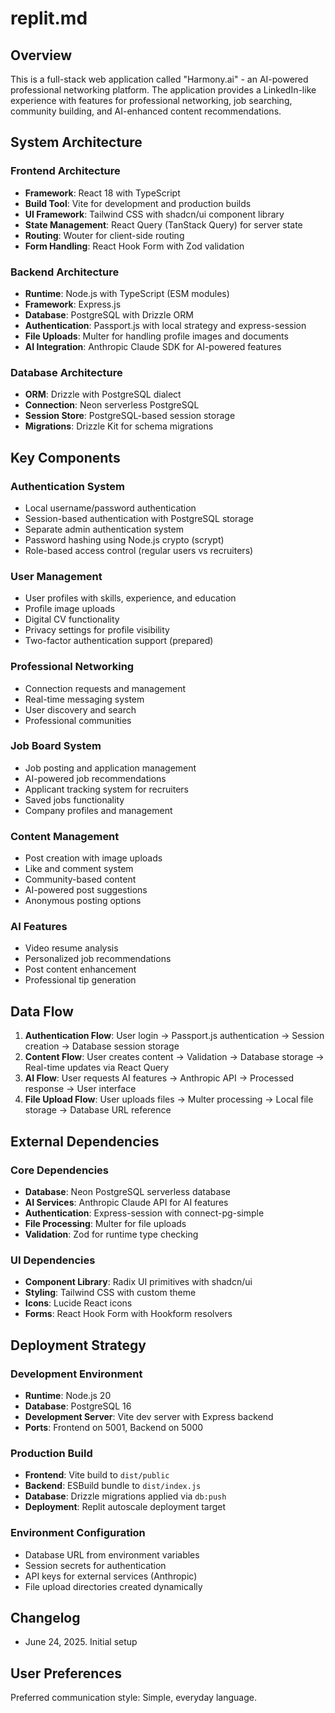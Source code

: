 # replit.md

## Overview

This is a full-stack web application called "Harmony.ai" - an AI-powered professional networking platform. The application provides a LinkedIn-like experience with features for professional networking, job searching, community building, and AI-enhanced content recommendations.

## System Architecture

### Frontend Architecture
- **Framework**: React 18 with TypeScript
- **Build Tool**: Vite for development and production builds
- **UI Framework**: Tailwind CSS with shadcn/ui component library
- **State Management**: React Query (TanStack Query) for server state
- **Routing**: Wouter for client-side routing
- **Form Handling**: React Hook Form with Zod validation

### Backend Architecture
- **Runtime**: Node.js with TypeScript (ESM modules)
- **Framework**: Express.js
- **Database**: PostgreSQL with Drizzle ORM
- **Authentication**: Passport.js with local strategy and express-session
- **File Uploads**: Multer for handling profile images and documents
- **AI Integration**: Anthropic Claude SDK for AI-powered features

### Database Architecture
- **ORM**: Drizzle with PostgreSQL dialect
- **Connection**: Neon serverless PostgreSQL
- **Session Store**: PostgreSQL-based session storage
- **Migrations**: Drizzle Kit for schema migrations

## Key Components

### Authentication System
- Local username/password authentication
- Session-based authentication with PostgreSQL storage
- Separate admin authentication system
- Password hashing using Node.js crypto (scrypt)
- Role-based access control (regular users vs recruiters)

### User Management
- User profiles with skills, experience, and education
- Profile image uploads
- Digital CV functionality
- Privacy settings for profile visibility
- Two-factor authentication support (prepared)

### Professional Networking
- Connection requests and management
- Real-time messaging system
- User discovery and search
- Professional communities

### Job Board System
- Job posting and application management
- AI-powered job recommendations
- Applicant tracking system for recruiters
- Saved jobs functionality
- Company profiles and management

### Content Management
- Post creation with image uploads
- Like and comment system
- Community-based content
- AI-powered post suggestions
- Anonymous posting options

### AI Features
- Video resume analysis
- Personalized job recommendations
- Post content enhancement
- Professional tip generation

## Data Flow

1. **Authentication Flow**: User login → Passport.js authentication → Session creation → Database session storage
2. **Content Flow**: User creates content → Validation → Database storage → Real-time updates via React Query
3. **AI Flow**: User requests AI features → Anthropic API → Processed response → User interface
4. **File Upload Flow**: User uploads files → Multer processing → Local file storage → Database URL reference

## External Dependencies

### Core Dependencies
- **Database**: Neon PostgreSQL serverless database
- **AI Services**: Anthropic Claude API for AI features
- **Authentication**: Express-session with connect-pg-simple
- **File Processing**: Multer for file uploads
- **Validation**: Zod for runtime type checking

### UI Dependencies
- **Component Library**: Radix UI primitives with shadcn/ui
- **Styling**: Tailwind CSS with custom theme
- **Icons**: Lucide React icons
- **Forms**: React Hook Form with Hookform resolvers

## Deployment Strategy

### Development Environment
- **Runtime**: Node.js 20
- **Database**: PostgreSQL 16
- **Development Server**: Vite dev server with Express backend
- **Ports**: Frontend on 5001, Backend on 5000

### Production Build
- **Frontend**: Vite build to `dist/public`
- **Backend**: ESBuild bundle to `dist/index.js`
- **Database**: Drizzle migrations applied via `db:push`
- **Deployment**: Replit autoscale deployment target

### Environment Configuration
- Database URL from environment variables
- Session secrets for authentication
- API keys for external services (Anthropic)
- File upload directories created dynamically

## Changelog

- June 24, 2025. Initial setup

## User Preferences

Preferred communication style: Simple, everyday language.